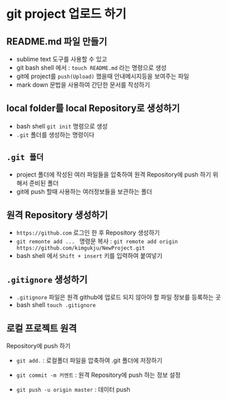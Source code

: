 # git project 업로드 하기

## README.md 파일 만들기
* sublime text 도구를 사용할 수 있고
* git bash shell 에서 : `touch README.md` 라는 명령으로 생성
* git에 project를 `push(Upload)` 했을때 안내메시지등을 보여주는 파일
* mark down 문법을 사용하여 간단한 문서를 작성하기

## local folder를 local Repository로 생성하기
* bash shell `git init` 명령으로 생성
* `.git` 폴더를 생성하는 명령이다

## `.git 폴더`
* project 폴더에 작성된 여러 파일들을 압축하여 원격 Repository에 push 하기 위해서 준비된 폴더
* git에 push 할때 사용하는 여러정보들을 보관하는 폴더

## 원격 Repository 생성하기
* `https://github.com` 로그인 한 후 Repository 생성하기
* `git remonte add ... ` 명령문 복사 : `git remote add origin https://github.com/kimgukju/NewProject.git`
* bash shell 에서 `Shift + insert` 키를 입력하여 붙여넣기

## `.gitignore` 생성하기
* `.gitignore` 파일은 원격 github에 업로드 되지 않아야 할 파일 정보를 등록하는 곳
* bash shell `touch .gitignore`

## 로컬 프로젝트 원격
Repository에 push 하기

* `git add.` : 로컬폴더 파일을 압축하여 .git 폴더에 저장하기 

* `git commit -m 커멘트` : 원격 Repository에 push 하는 정보 설정

* `git push -u origin master` : 데이터 push 